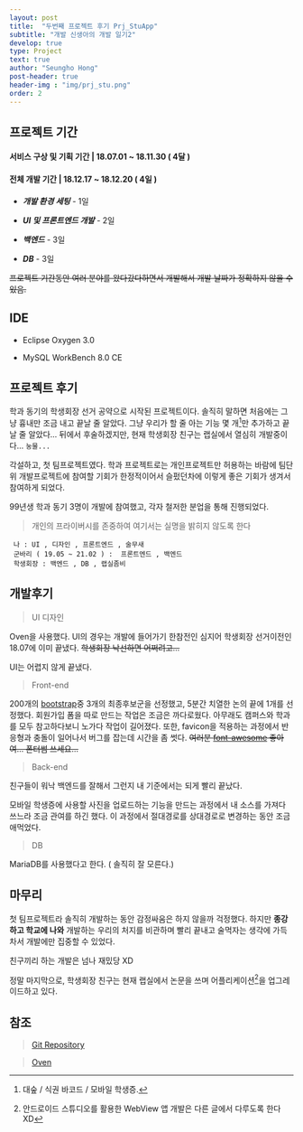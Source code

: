 ```yaml
---
layout: post
title:  "두번째 프로젝트 후기 Prj_StuApp"
subtitle: "개발 신생아의 개발 일기2"
develop: true
type: Project
text: true
author: "Seungho Hong"
post-header: true
header-img : "img/prj_stu.png"
order: 2
---
```


## 프로젝트 기간

  

#### 서비스 구상 및 기획 기간 |  18.07.01 ~ 18.11.30 ( 4달 )

  

#### 전체 개발 기간 | 18.12.17 ~ 18.12.20 ( 4일 )

  

-  ***개발 환경 세팅*** - 1일

-  ***UI 및 프론트엔드 개발*** - 2일

-  ***백엔드*** - 3일

-  ***DB*** - 3일

~~프로젝트 기간동안 여러 분야를 왔다갔다하면서 개발해서 개발 날짜가 정확하지 않을 수 있음.~~

  

## IDE

  

- Eclipse Oxygen 3.0

- MySQL WorkBench 8.0 CE

  

## 프로젝트 후기

  

학과 동기의 학생회장 선거 공약으로 시작된 프로젝트이다.
솔직히 말하면 처음에는 그냥 흉내만 조금 내고 끝날 줄 알았다.
그냥 우리가 할 줄 아는 기능 몇 개[^1]만 추가하고 끝날 줄 알았다...
뒤에서 후술하겠지만, 현재 학생회장 친구는 랩실에서 열심히 개발중이다... `눙물...`

각설하고, 첫 팀프로젝트였다.
학과 프로젝트로는 개인프로젝트만 허용하는 바람에 팀단위 개발프로젝트에 참여할 기회가 한정적이어서 슬펐던차에 이렇게 좋은 기회가 생겨서 참여하게 되었다.

99년생 학과 동기 3명이 개발에 참여했고, 각자 철저한 분업을 통해 진행되었다.

> 개인의 프라이버시를 존중하여 여기서는 실명을 밝히지 않도록 한다

     나 : UI , 디자인 , 프론트엔드 , 술무새
     군바리 ( 19.05 ~ 21.02 ) :  프론트엔드 , 백엔드
     학생회장 : 백엔드 , DB , 랩실좀비



## 개발후기
> UI 디자인

Oven을 사용했다.
UI의 경우는 개발에 들어가기 한참전인 심지어 학생회장 선거이전인 18.07에 이미 끝냈다. 
~~학생회장 낙선하면 어쩌려고...~~

UI는 어렵지 않게 끝냈다.

> Front-end

  

200개의 [bootstrap](http://bootstrapk.com/)중 3개의 최종후보군을 선정했고, 5분간 치열한 논의 끝에 1개를 선정했다.
회원가입 폼을 따로 만드는 작업은 조금은 까다로웠다.
아무래도 캠퍼스와 학과를 모두 참고하다보니 노가다 작업이 길어졌다.
또한, favicon을 적용하는 과정에서 반응형과 충돌이 일어나서 버그를 잡는데 시간을 좀 썻다.
~~여러분 [font-awesome](https://fontawesome.com/icons?d=gallery) 좋아여... 폰터썸 쓰세요...~~

  

> Back-end

친구들이 워낙 백엔드를 잘해서 그런지 내 기준에서는 되게 빨리 끝났다.

모바일 학생증에 사용할 사진을 업로드하는 기능을 만드는 과정에서 내 소스를 가져다 쓰느라 조금 관여를 하긴 했다.
이 과정에서 절대경로를 상대경로로 변경하는 동안 조금 애먹었다.
  

> DB

  
MariaDB를 사용했다고 한다. ( 솔직히 잘 모른다.)

  

## 마무리

첫 팀프로젝트라 솔직히 개발하는 동안 감정싸움은 하지 않을까 걱정했다.
하지만 **종강하고 학교에 나와** 개발하는 우리의 처지를 비관하며 빨리 끝내고 술먹자는 생각에 가득차서 개발에만 집중할 수 있었다. 
  
  친구끼리 하는 개발은 넘나 재밌당 XD

정말 마지막으로, 학생회장 친구는 현재 랩실에서 논문을 쓰며 어플리케이션[^2]을 업그레이드하고 있다.



## 참조

>  [Git Repository](https://github.com/whatamelon/stu_app)


>[Oven](https://ovenapp.io/project/opX4bzJWcs0ijXOOqdjrUMAI2rdhadK7)



[^1]: 대숲 / 식권 바코드 / 모바일 학생증.
[^2]: 안드로이드 스튜디오를 활용한 WebView 앱 개발은 다른 글에서 다루도록 한다 XD